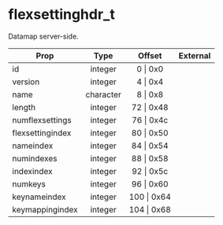 # flexsettinghdr_t

Datamap server-side.

|Prop|Type|Offset|External|
|---|:-:|:-:|--:|
|id|integer|0 \| 0x0||
|version|integer|4 \| 0x4||
|name|character|8 \| 0x8||
|length|integer|72 \| 0x48||
|numflexsettings|integer|76 \| 0x4c||
|flexsettingindex|integer|80 \| 0x50||
|nameindex|integer|84 \| 0x54||
|numindexes|integer|88 \| 0x58||
|indexindex|integer|92 \| 0x5c||
|numkeys|integer|96 \| 0x60||
|keynameindex|integer|100 \| 0x64||
|keymappingindex|integer|104 \| 0x68||

